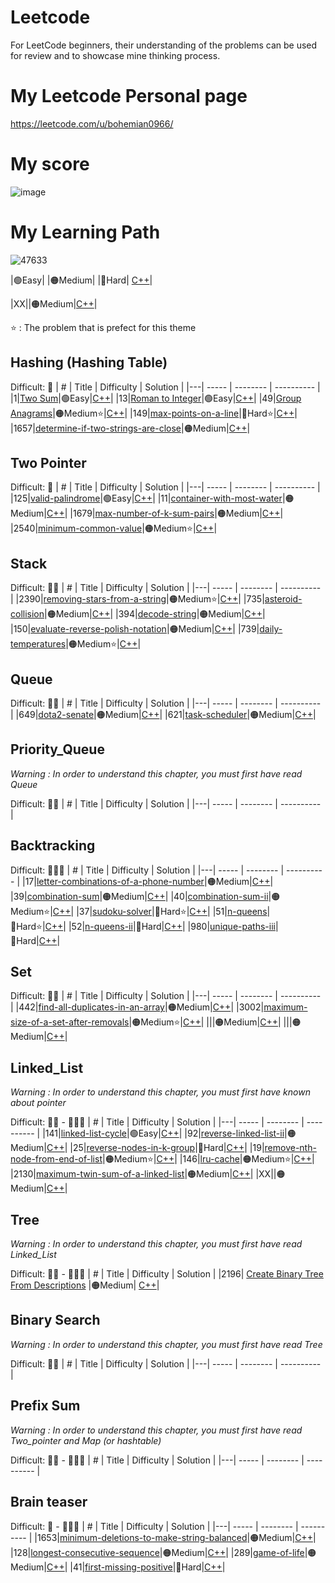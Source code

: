 
# Leetcode
For LeetCode beginners, their understanding of the problems can be used for review and to showcase mine thinking process.
# My Leetcode Personal page
https://leetcode.com/u/bohemian0966/
# My score
![image](https://github.com/bsbacon0966/Leetcode-/assets/114125629/a09acf6a-ef19-4d3a-875c-3377baf0e34a)

# My Learning Path

![47633](https://github.com/bsbacon0966/Leetcode-/assets/114125629/b3156792-eff1-4425-a48e-71d2e5a40c6e)

|🟢Easy|    |🟠Medium|     |🔴Hard|    [C++]()|

|XX|[]()|🟠Medium|[C++]()|

⭐ : The problem that is prefect for this theme

## Hashing (Hashing Table) 

Difficult: 🧠
| # | Title | Difficulty | Solution |
|---| ----- | -------- | ---------- |
|1|[Two Sum](https://leetcode.com/problems/two-sum/)|🟢Easy|[C++](https://github.com/bsbacon0966/Leetcode-/blob/main/solution_CPP/two-sum.cpp)|
|13|[Roman to Integer](https://leetcode.com/problems/roman-to-integer/)|🟢Easy|[C++](https://github.com/bsbacon0966/Leetcode-/blob/main/solution_CPP/roman-to-integer.cpp)|
|49|[Group Anagrams](https://leetcode.com/problems/group-anagrams/)|🟠Medium⭐|[C++](https://github.com/bsbacon0966/Leetcode-/blob/main/solution_CPP/group-anagrams.cpp)|
|149|[max-points-on-a-line](https://leetcode.com/problems/max-points-on-a-line/description/)|🔴Hard⭐|[C++](https://github.com/bsbacon0966/Leetcode-/blob/main/solution_CPP/max-points-on-a-line.cpp)|
|1657|[determine-if-two-strings-are-close](https://leetcode.com/problems/determine-if-two-strings-are-close/?envType=study-plan-v2&envId=leetcode-75)|🟠Medium|[C++](https://github.com/bsbacon0966/Leetcode-/blob/main/solution_CPP/determine-if-two-strings-are-close.cpp)|

## Two Pointer 

Difficult: 🧠
| # | Title | Difficulty | Solution |
|---| ----- | -------- | ---------- |
|125|[valid-palindrome](https://leetcode.com/problems/valid-palindrome/description/)|🟢Easy|[C++](https://github.com/bsbacon0966/Leetcode-/blob/main/solution_CPP/valid-palindrome.cpp)|
|11|[container-with-most-water](https://leetcode.com/problems/container-with-most-water/description)|🟠Medium|[C++](https://github.com/bsbacon0966/Leetcode-/blob/main/solution_CPP/container-with-most-water.cpp)|
|1679|[max-number-of-k-sum-pairs](https://leetcode.com/problems/max-number-of-k-sum-pairs/)|🟠Medium|[C++](https://github.com/bsbacon0966/Leetcode-/blob/main/solution_CPP/max-number-of-k-sum-pairs.cpp)|
|2540|[minimum-common-value](https://leetcode.com/problems/minimum-common-value/)|🟠Medium⭐|[C++](https://github.com/bsbacon0966/Leetcode-/blob/main/solution_CPP/minimum-common-value.cpp)|

## Stack 

Difficult: 🧠🧠
| # | Title | Difficulty | Solution |
|---| ----- | -------- | ---------- |
|2390|[removing-stars-from-a-string](https://leetcode.com/problems/removing-stars-from-a-string/description/?envType=study-plan-v2&envId=leetcode-75)|🟠Medium⭐|[C++](https://github.com/bsbacon0966/Leetcode-/blob/main/solution_CPP/removing-stars-from-a-string.cpp)|
|735|[asteroid-collision](https://leetcode.com/problems/asteroid-collision/?envType=study-plan-v2&envId=leetcode-75)|🟠Medium|[C++](https://github.com/bsbacon0966/Leetcode-/blob/main/solution_CPP/asteroid-collision.cpp)|
|394|[decode-string](https://leetcode.com/problems/decode-string/description/)|🟠Medium|[C++](https://github.com/bsbacon0966/Leetcode-/blob/main/solution_CPP/decode-string.cpp)|
|150|[evaluate-reverse-polish-notation](https://leetcode.com/problems/evaluate-reverse-polish-notation/)|🟠Medium|[C++](https://github.com/bsbacon0966/Leetcode-/blob/main/solution_CPP/evaluate-reverse-polish-notation.cpp)|
|739|[daily-temperatures](https://leetcode.com/problems/daily-temperatures/)|🟠Medium⭐|[C++](https://github.com/bsbacon0966/Leetcode-/blob/main/solution_CPP/daily-temperatures.cpp)|

## Queue

Difficult: 🧠🧠
| # | Title | Difficulty | Solution |
|---| ----- | -------- | ---------- |
|649|[dota2-senate](https://leetcode.com/problems/dota2-senate/description/)|🟠Medium|[C++](https://github.com/bsbacon0966/Leetcode-/blob/main/solution_CPP/dota2-senate.cpp)|
|621|[task-scheduler](https://leetcode.com/problems/task-scheduler/)|🟠Medium|[C++](https://github.com/bsbacon0966/A-Beginner-s-Guide-to-Leetcoding/blob/main/solution_CPP/task-scheduler.cpp)|
## Priority_Queue
*Warning : In order to understand this chapter, you must first have read Queue*

Difficult: 🧠🧠
| # | Title | Difficulty | Solution |
|---| ----- | -------- | ---------- |

## Backtracking

Difficult: 🧠🧠🧠
| # | Title | Difficulty | Solution |
|---| ----- | -------- | ---------- |
|17|[letter-combinations-of-a-phone-number](https://leetcode.com/problems/letter-combinations-of-a-phone-number/description/?envType=list&envId=rvu74kse)|🟠Medium|[C++](https://github.com/bsbacon0966/Leetcode-/blob/main/solution_CPP/letter-combinations-of-a-phone-number.cpp)|
|39|[combination-sum](https://leetcode.com/problems/combination-sum/description/)|🟠Medium|[C++](https://github.com/bsbacon0966/Leetcode-/blob/main/solution_CPP/combination-sum.cpp)|
|40|[combination-sum-ii](https://leetcode.com/problems/combination-sum-ii/)|🟠Medium⭐|[C++](https://github.com/bsbacon0966/Leetcode-/blob/main/solution_CPP/Combination_sum_II.cpp)|
|37|[sudoku-solver](https://leetcode.com/problems/sudoku-solver/description/)|🔴Hard⭐|[C++](https://github.com/bsbacon0966/Leetcode-/blob/main/solution_CPP/sudoku-solver.cpp)|
|51|[n-queens](https://leetcode.com/problems/n-queens/description/)|🔴Hard⭐|[C++](https://github.com/bsbacon0966/Leetcode-/blob/main/solution_CPP/n-queens.cpp)|
|52|[n-queens-ii](https://leetcode.com/problems/n-queens-ii/description/)|🔴Hard|[C++](https://github.com/bsbacon0966/Leetcode-/blob/main/solution_CPP/n-queens-ii.cpp)|
|980|[unique-paths-iii](https://leetcode.com/problems/unique-paths-iii/description/)|🔴Hard|[C++](https://github.com/bsbacon0966/Leetcode-/blob/main/solution_CPP/unique-paths-iii.cpp)|

## Set

Difficult: 🧠🧠
| # | Title | Difficulty | Solution |
|---| ----- | -------- | ---------- |
|442|[find-all-duplicates-in-an-array](https://leetcode.com/problems/find-all-duplicates-in-an-array/)|🟠Medium|[C++](https://github.com/bsbacon0966/Leetcode-/blob/main/solution_CPP/find-all-duplicates-in-an-array.cpp)|
|3002|[maximum-size-of-a-set-after-removals](https://leetcode.com/problems/maximum-size-of-a-set-after-removals/)|🟠Medium⭐|[C++](https://github.com/bsbacon0966/Leetcode-/blob/main/solution_CPP/maximum-size-of-a-set-after-removals.cpp)|
||[]()|🟠Medium|[C++]()|
||[]()|🟠Medium|[C++]()|
## Linked_List
*Warning : In order to understand this chapter, you must first have known about pointer*

Difficult: 🧠🧠 - 🧠🧠🧠
| # | Title | Difficulty | Solution |
|---| ----- | -------- | ---------- |
|141|[linked-list-cycle](https://leetcode.com/problems/linked-list-cycle/)|🟢Easy|[C++](https://github.com/bsbacon0966/Leetcode-/blob/main/solution_CPP/linked-list-cycle.cpp)|
|92|[reverse-linked-list-ii](https://leetcode.com/problems/reverse-linked-list-ii/description)|🟠Medium|[C++](https://github.com/bsbacon0966/Leetcode-/blob/main/solution_CPP/reverse-linked-list-ii.cpp)|
|25|[reverse-nodes-in-k-group](https://leetcode.com/problems/reverse-nodes-in-k-group/description/)|🔴Hard|[C++](https://github.com/bsbacon0966/Leetcode-/blob/main/solution_CPP/reverse-nodes-in-k-group.cpp)|
|19|[remove-nth-node-from-end-of-list](https://leetcode.com/problems/remove-nth-node-from-end-of-list/description)|🟠Medium⭐|[C++](https://github.com/bsbacon0966/Leetcode-/blob/main/solution_CPP/remove-nth-node-from-end-of-list.cpp)|
|146|[lru-cache](https://leetcode.com/problems/lru-cache/description/)|🟠Medium⭐|[C++](https://github.com/bsbacon0966/Leetcode-/blob/main/solution_CPP/LRU.cpp)|
|2130|[maximum-twin-sum-of-a-linked-list](https://leetcode.com/problems/maximum-twin-sum-of-a-linked-list/description/)|🟠Medium|[C++](https://github.com/bsbacon0966/Leetcode-/blob/main/solution_CPP/maximum-twin-sum-of-a-linked-list.cpp)|
|XX|[]()|🟠Medium|[C++]()|
## Tree
*Warning : In order to understand this chapter, you must first have read Linked_List*

Difficult: 🧠🧠 - 🧠🧠🧠
| # | Title | Difficulty | Solution |
|2196| [Create Binary Tree From Descriptions](https://leetcode.com/problems/create-binary-tree-from-descriptions/description/) |🟠Medium| [C++](https://github.com/bsbacon0966/A-Beginner-s-Guide-to-Leetcoding/blob/main/solution_CPP/Create%20Binary%20Tree%20From%20Descriptions.cpp)|

## Binary Search
*Warning : In order to understand this chapter, you must first have read Tree*

Difficult: 🧠🧠
| # | Title | Difficulty | Solution |
|---| ----- | -------- | ---------- |


## Prefix Sum
*Warning : In order to understand this chapter, you must first have read Two_pointer and Map (or hashtable)*

Difficult: 🧠🧠 - 🧠🧠🧠
| # | Title | Difficulty | Solution |
|---| ----- | -------- | ---------- |

## Brain teaser 
Difficult: 🧠 - 🧠🧠🧠
| # | Title | Difficulty | Solution |
|---| ----- | -------- | ---------- |
|1653|[minimum-deletions-to-make-string-balanced](https://leetcode.com/problems/minimum-deletions-to-make-string-balanced/description/)|🟠Medium|[C++](https://github.com/bsbacon0966/Leetcode-/blob/main/solution_CPP/minimum-deletions-to-make-string-balanced.cpp)|
|128|[longest-consecutive-sequence](https://leetcode.com/problems/longest-consecutive-sequence/)|🟠Medium|[C++](https://github.com/bsbacon0966/Leetcode-/blob/main/solution_CPP/longest-consecutive-sequence.cpp)|
|289|[game-of-life](https://leetcode.com/problems/game-of-life/description/)|🟠Medium|[C++](https://github.com/bsbacon0966/A-Beginner-s-Guide-to-Leetcoding/blob/main/solution_CPP/game-of-life.cpp)|
|41|[first-missing-positive](https://leetcode.com/problems/first-missing-positive/)|🔴Hard|[C++](https://github.com/bsbacon0966/A-Beginner-s-Guide-to-Leetcoding/blob/main/solution_CPP/first-missing-positive.cpp)|
